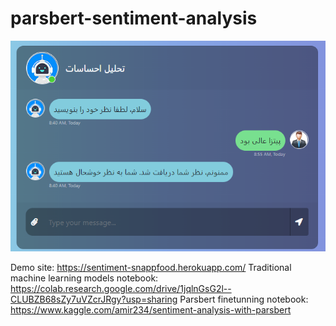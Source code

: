 # parsbert-sentiment-analysis

![Demo](/static/Demo.png)

Demo site: https://sentiment-snappfood.herokuapp.com/
Traditional machine learning models notebook: https://colab.research.google.com/drive/1jqlnGsG2l--CLUBZB68sZy7uVZcrJRgy?usp=sharing
Parsbert finetunning notebook: https://www.kaggle.com/amir234/sentiment-analysis-with-parsbert
